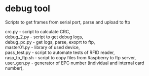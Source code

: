 # debug tool
Scripts to get frames from serial port, parse and upload to ftp

crc.py - script to calculate CRC,<br>
debug_2.py - script to get debug logs,<br>
debug_pc.py - get logs, parse, exoprt to ftp,<br>
master01.py - library of used device,<br>
pass_test.py - script to automate tests of RFID reader,<br>
rasp_to_ftp.sh - script to copy files from Raspberry to ftp server,<br>
user_gen.py - generator of EPC number (individual and internal card number),<br>
